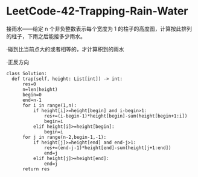 # LeetCode-42-Trapping-Rain-Water
接雨水——给定 n 个非负整数表示每个宽度为 1 的柱子的高度图，计算按此排列的柱子，下雨之后能接多少雨水。

·碰到比当前点大的或者相等的，才计算积到的雨水

·正反方向

    class Solution:
      def trap(self, height: List[int]) -> int:
          res=0
          n=len(height)
          begin=0
          end=n-1
          for i in range(1,n):
              if height[i]>=height[begin] and i-begin>1:
                  res+=(i-begin-1)*height[begin]-sum(height[begin+1:i])
                  begin=i
              elif height[i]>=height[begin]:
                  begin=i
          for j in range(n-2,begin-1,-1):
              if height[j]>=height[end] and end-j>1:
                  res+=(end-j-1)*height[end]-sum(height[j+1:end])
                  end=j
              elif height[j]>=height[end]:
                  end=j
          return res

                
                
